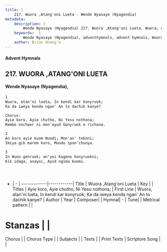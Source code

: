 ```yaml
---
title: |
    217. Wuora ,Atang'oni Lueta - Wende Nyasaye (Nyagendia)
metadata:
    description: |
        Wende Nyasaye (Nyagendia) 217. Wuora ,Atang'oni Lueta. Wuora, atan'ni lueta, In kendi kar konyruok; Ka da iweya kenda ngan' An to dachik kanye?  Chorus: Ayie koro, Ayie chutho, Ni Yesu nothona; Rembe nochwer ni mon'ayud Gonyruok e richona.  
    keywords:  |
        Wende Nyasaye (Nyagendia), adventhymnals, advent hymnals, Wuora ,Atang'oni Lueta, Wuora, atan'ni lueta, In kendi kar konyruok; Ka da iweya kenda ngan' An to dachik kanye?. Ayie koro, Ayie chutho, Ni Yesu nothona;
    author: Brian Onang'o
---
```


#### Advent Hymnals
## 217. WUORA ,ATANG'ONI LUETA
####  Wende Nyasaye (Nyagendia),

```txt
1
Wuora, atan'ni lueta, In kendi kar konyruok;
Ka da iweya kenda ngan' An to dachik kanye?

Chorus:
Ayie koro, Ayie chutho, Ni Yesu nothona;
Rembe nochwer ni mon'ayud Gonyruok e richona.

2
An koro ayie kuom Wuodi; Mon'an' tekoni;
Imiya gik marem koro, Mondo ipon'chunya.

3
In Wuon genruok; an'yoi Kageno konyruokni;
Kik idaga, asayoi, Ayud ngima kuomi.





```

- |   -  |
-------------|------------|
Title | Wuora ,Atang'oni Lueta |
Key |  |
Titles | Ayie koro, Ayie chutho, Ni Yesu nothona; |
First Line | Wuora, atan'ni lueta, In kendi kar konyruok; Ka da iweya kenda ngan' An to dachik kanye? |
Author | 
Year | 
Composer| |
Hymnal|  - |
Tune|  |
Metrical pattern | |
# Stanzas |  |
Chorus |  |
Chorus Type |  |
Subjects | |
Texts |  |
Print Texts | 
Scripture Song |  |
    
